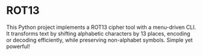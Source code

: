 # ROT13
This Python project implements a ROT13 cipher tool with a menu-driven CLI. It transforms text by shifting alphabetic characters by 13 places, encoding or decoding efficiently, while preserving non-alphabet symbols. Simple yet powerful!
